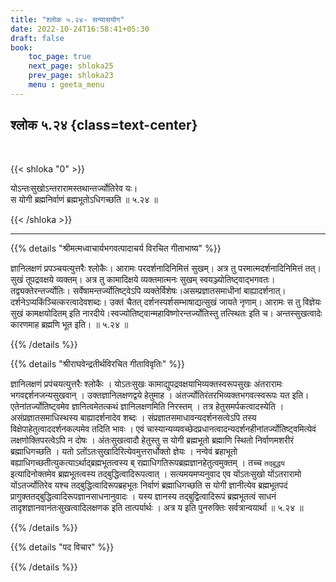 ```yaml
---
title: "श्लोक ५.२४- सन्यासयोग"
date: 2022-10-24T16:58:41+05:30
draft: false
book:
    toc_page: true
    next_page: shloka25
    prev_page: shloka23
    menu : geeta_menu
---
```




## श्लोक ५.२४ {class=text-center}

<br/>

{{< shloka  "0"  >}}

योऽन्तःसुखोऽन्तरारामस्तथान्तर्ज्योतिरेव यः।  
स योगी ब्रह्मनिर्वाणं ब्रह्मभूतोऽधिगच्छति ॥ ५.२४ ॥

{{< /shloka >}}

---


{{% details "श्रीमत्मध्वाचार्यभगवत्पादाचर्य विरचित  गीताभाष्य" %}}

ज्ञानिलक्षणं प्रपञ्चयत्युत्तरैः श्लोकैः। आरामः परदर्शनादिनिमित्तं 
सुखम्। अत्र तु परमात्मदर्शनादिनिमित्तं तत्। सुखं तूपद्रवक्षये 
व्यक्तम्। अत्र तु कामादिक्षये व्यक्तमात्मनः सुखम् 
स्वयञ्ज्योतिष्ट्वाद्भगवतः। तद्व्यक्तेरन्तर्ज्योतिः। 
सर्वेषामन्तर्ज्योतिष्ट्वेऽपि व्यक्तेर्विशेषः।असम्प्रज्ञातसमाधीनां 
बाह्यादर्शनात्। दर्शनेऽप्यकिंञ्चित्करत्वादेवशब्दः। उक्तं चैतत् 
दर्शनस्पर्शसम्भाषाद्यत्सुखं जायते नृणाम्। आरामः स तु विज्ञेयः सुखं 
कामक्षयोदितम् इति नारदीये।स्वज्योतिष्ट्वान्महाविष्णोरन्तर्ज्योतिस्तु 
तत्स्थितः इति च। अन्तस्सुखत्वादेः कारणमाह ब्रह्मणि भूत इति। ॥ ५.२४ ॥


{{% /details %}}



{{% details "श्रीराघवेन्द्रतीर्थविरचित गीताविवृतिः" %}}

ज्ञानिलक्षणं प्रपंचयत्युत्तरैः श्लोकैः । योऽतःसुखः
कामाद्युपद्रवक्षयाभिव्यक्तस्वरूपसुखः अंतरारामः भगवद्दर्शनजन्यसुखवान्‌ ।
उक्तज्ञानिलक्षणद्वये हेतुमाह । अंतर्ज्योतिरंतरभिव्यक्तभगवत्स्वरूपः यत इति। 
एतेनांतर्ज्योतिष्ट्वमेव ज्ञानित्वमेतत्कथं ज्ञानिलक्षणमिति निरस्तम्‌ । तत्र 
हेतुसमर्पकत्वादस्येति । असंप्रज्ञातसमाधिस्थस्य बाह्यादर्शनादेव शब्दः । 
संप्रज्ञातसमाधावन्यदर्शनसत्वेऽपि तस्य विक्षेपाहेतुत्वाददर्शनकल्पमेव 
तदिति भावः । एवं 
चास्यान्यव्यवच्छेदप्रधानत्वादन्यदर्शनहीनांतर्ज्योतिष्ट्वमित्येवं 
लक्षणोक्तिपरत्वेऽपि न दोषः । अंतःसुखत्वादौ हेतुस्तु
स योगी ब्रह्मभूतो ब्रह्माणि स्थितो निर्वाणमशरीरं ब्रह्माधिगच्छति ।
यतो ऽतोंऽतःसुखादिरित्येवमुत्तरार्धोक्तो ज्ञेयः । नन्वेवं ब्रहाभूतो
बह्याधिगच्छतीत्युकत्याऽर्थाद्ब्रह्मभूतत्वस्य ब्
रह्माधिगतिरूपब्रह्मज्ञानहेतुत्वमुक्तम्‌ । 
तच्च `तद्बुद्धय` इत्यादिनोक्तमेव ब्रह्मभूतत्वस्य
तद्बुद्धित्वादिरूपत्वात्‌ । सत्यमयमप्यनुवाद एव योंऽतःसुखो योंऽतरारामो
योंऽतर्ज्योतिरेव यश्च तद्बुद्धित्वादिरूपब्रहभूतः निर्वाणं ब्रह्माधिगच्छति स
योगी ज्ञानीत्येव ब्रह्मभूतपदं प्रागुक्ततद्बुद्धित्वादिरूपज्ञानसाधनानुवादः । यस्य
ज्ञानस्य तद्‌बुद्वित्वादिरूपं ब्रह्मभूतत्वं साधनं
तादृशज्ञानवानंतःसुखत्वादिलक्षणक इति तात्पर्यार्थः । अत्र य इति पुनरुक्तिः
सर्वत्रान्वयार्था ॥ ५.२४ ॥

{{% /details %}}



{{% details "पद विचार" %}}


{{% /details %}}
